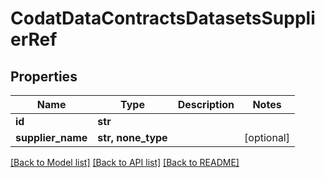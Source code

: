 # CodatDataContractsDatasetsSupplierRef


## Properties
Name | Type | Description | Notes
------------ | ------------- | ------------- | -------------
**id** | **str** |  | 
**supplier_name** | **str, none_type** |  | [optional] 

[[Back to Model list]](../README.md#documentation-for-models) [[Back to API list]](../README.md#documentation-for-api-endpoints) [[Back to README]](../README.md)


